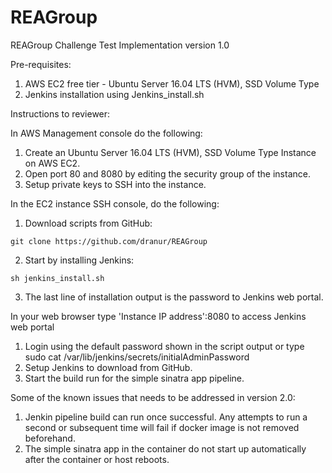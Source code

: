 # REAGroup
REAGroup Challenge Test Implementation version 1.0

Pre-requisites:

1. AWS EC2 free tier - Ubuntu Server 16.04 LTS (HVM), SSD Volume Type 
2. Jenkins installation using Jenkins_install.sh

Instructions to reviewer:

In AWS Management console do the following:

1. Create an Ubuntu Server 16.04 LTS (HVM), SSD Volume Type Instance on AWS EC2.
2. Open port 80 and 8080 by editing the security group of the instance.
3. Setup private keys to SSH into the instance.


In the EC2 instance SSH console, do the following:

1. Download scripts from GitHub:

```
git clone https://github.com/dranur/REAGroup
```
2. Start by installing Jenkins:

```
sh jenkins_install.sh
```
3. The last line of installation output is the password to Jenkins web portal.

In your web browser type 'Instance IP address':8080 to access Jenkins web portal

1. Login using the default password shown in the script output or type sudo cat /var/lib/jenkins/secrets/initialAdminPassword
2. Setup Jenkins to download from GitHub.
3. Start the build run for the simple sinatra app pipeline.

Some of the known issues that needs to be addressed in version 2.0:
1. Jenkin pipeline build can run once successful. Any attempts to run a second or subsequent time  will fail if docker image is not removed beforehand.
2. The simple sinatra app in the container do not start up automatically after the container or host reboots.









